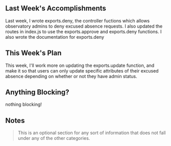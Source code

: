 ## Last Week's Accomplishments

Last week, I wrote exports.deny, the controller fuctions which allows observatory admins to deny excused absence requests. I also updated the routes in index.js
to use the exports.approve and exports.deny functions. I also wrote the documentation for exports.deny

## This Week's Plan

This week, I'll work more on updating the exports.update function, and make it so that users can only update specific attributes of their excused absence 
depending on whether or not they have admin status.

## Anything Blocking?

nothing blocking!

## Notes

> This is an optional section for any sort of information that does not fall under any of the other categories.
